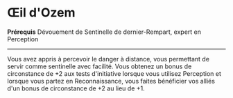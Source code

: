 # Œil d'Ozem

<p><span id="ctl00_MainContent_DetailedOutput"><strong>Prérequis</strong> Dévouement de Sentinelle de dernier-Rempart, expert en Perception<br></span></p>
<hr>
<p>Vous avez appris à percevoir le danger à distance, vous permettant de servir comme sentinelle avec facilité. Vous obtenez un bonus de circonstance de +2 aux tests d'initiative lorsque vous utilisez Perception et lorsque vous partez en Reconnaissance, vous faites bénéficier vos alliés d'un bonus de circonstance de +2 au lieu de +1.&nbsp;</p>